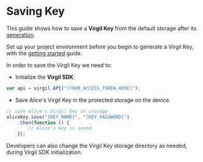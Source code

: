# Saving Key

This guide shows how to save a **Virgil Key** from the default storage after its [generation](/guides/virgil-key/generating).

Set up your project environment before you begin to generate a Virgil Key, with the [getting started](/documentation/guides/configuration/client-configuration.md) guide.

In order to save the Virgil Key we need to:

- Initialize the **Virgil SDK**:

```javascript
var api = virgil.API("[YOUR_ACCESS_TOKEN_HERE]");
```

- Save Alice's Virgil Key in the protected storage on the device

```javascript
// save Alice's Virgil Key in storage
aliceKey.save("[KEY_NAME]", "[KEY_PASSWORD]")
    .then(function () {
        // Alice's key is saved
    });
```

Developers can also change the Virgil Key storage directory as needed, during Virgil SDK initialization.
